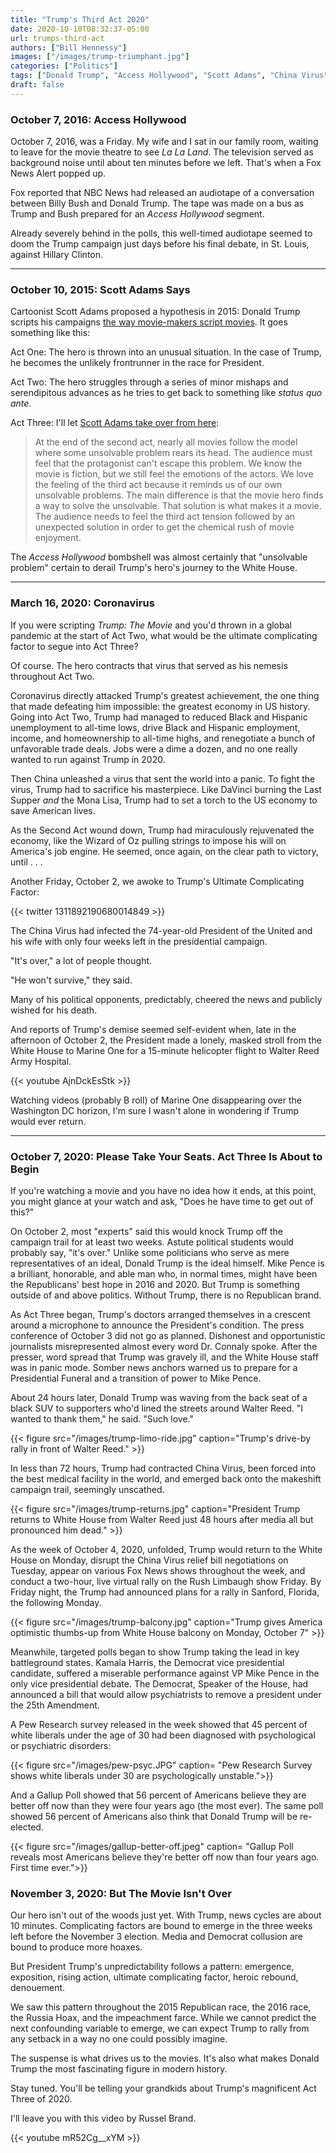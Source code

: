 ```yaml
---
title: "Trump's Third Act 2020"
date: 2020-10-10T08:32:37-05:00
url: trumps-third-act
authors: ["Bill Hennessy"]
images: ["/images/trump-triumphant.jpg"]
categories: ["Politics"]
tags: ["Donald Trump", "Access Hollywood", "Scott Adams", "China Virus"]
draft: false
---
```


### October 7, 2016: Access Hollywood

October 7, 2016, was a Friday. My wife and I sat in our family room, waiting to leave for the movie theatre to see *La La Land*. The television served as background noise until about ten minutes before we left. That's when a Fox News Alert popped up. 

Fox reported that NBC News had released an audiotape of a conversation between Billy Bush and Donald Trump. The tape was made on a bus as Trump and Bush prepared for an *Access Hollywood* segment. 

Already severely behind in the polls, this well-timed audiotape seemed to doom the Trump campaign just days before his final debate, in St. Louis, against Hillary Clinton. 

---

### October 10, 2015: Scott Adams Says

Cartoonist Scott Adams proposed a hypothesis in 2015: Donald Trump scripts his campaigns [the way movie-makers script movies](https://www.scottadamssays.com/2015/10/20/trumps-third-act-part-of-the-trump-persuasion/). It goes something like this:

Act One: The hero is thrown into an unusual situation. In the case of Trump, he becomes the unlikely frontrunner in the race for President. 

Act Two: The hero struggles through a series of minor mishaps and serendipitous advances as he tries to get back to something like *status quo ante*. 

Act Three: I'll let [Scott Adams take over from here](https://www.scottadamssays.com/2015/10/20/trumps-third-act-part-of-the-trump-persuasion/):

> At the end of the second act, nearly all movies follow the model where some unsolvable problem rears its head. The audience must feel that the protagonist can't escape this problem. We know the movie is fiction, but we still feel the emotions of the actors. We love the feeling of the third act because it reminds us of our own unsolvable problems. The main difference is that the movie hero finds a way to solve the unsolvable. That solution is what makes it a movie. The audience needs to feel the third act tension followed by an unexpected solution in order to get the chemical rush of movie enjoyment.

The *Access Hollywood* bombshell was almost certainly that "unsolvable problem" certain to derail Trump's hero's journey to the White House. 

---

### March 16, 2020: Coronavirus

If you were scripting *Trump: The Movie* and you'd thrown in a global pandemic at the start of Act Two, what would be the ultimate complicating factor to segue into Act Three?

Of course. The hero contracts that virus that served as his nemesis throughout Act Two. 

Coronavirus directly attacked Trump's greatest achievement, the one thing that made defeating him impossible: the greatest economy in US history. Going into Act Two, Trump had managed to reduced Black and Hispanic unemployment to all-time lows, drive Black and Hispanic employment, income, and homeownership to all-time highs, and renegotiate a bunch of unfavorable trade deals. Jobs were a dime a dozen, and no one really wanted to run against Trump in 2020. 

Then China unleashed a virus that sent the world into a panic. To fight the virus, Trump had to sacrifice his masterpiece. Like DaVinci burning the Last Supper *and* the Mona Lisa, Trump had to set a torch to the US economy to save American lives. 

As the Second Act wound down, Trump had miraculously rejuvenated the economy, like the Wizard of Oz pulling strings to impose his will on America's job engine. He seemed, once again, on the clear path to victory, until . . . 

Another Friday, October 2, we awoke to Trump's Ultimate Complicating Factor:

{{< twitter 1311892190680014849 >}}

The China Virus had infected the 74-year-old President of the United and his wife with only four weeks left in the presidential campaign. 

"It's over," a lot of people thought.

"He won't survive," they said.

Many of his political opponents, predictably, cheered the news and publicly wished for his death. 

And reports of Trump's demise seemed self-evident when, late in the afternoon of October 2, the President made a lonely, masked stroll from the White House to Marine One for a 15-minute helicopter flight to Walter Reed Army Hospital. 

{{< youtube AjnDckEsStk >}}

Watching videos (probably B roll) of Marine One disappearing over the Washington DC horizon, I'm sure I wasn't alone in wondering if Trump would ever return.

---

### October 7, 2020: Please Take Your Seats. Act Three Is About to Begin

If you're watching a movie and you have no idea how it ends, at this point, you might glance at your watch and ask, "Does he have time to get out of this?"

On October 2, most "experts" said this would knock Trump off the campaign trail for at least two weeks. Astute political students would probably say, "it's over." Unlike some politicians who serve as mere representatives of an ideal, Donald Trump is the ideal himself. Mike Pence is a brilliant, honorable, and able man who, in normal times, might have been the Republicans' best hope in 2016 and 2020. But Trump is something outside of and above politics. Without Trump, there is no Republican brand. 

As Act Three began, Trump's doctors arranged themselves in a crescent around a microphone to announce the President's condition. The press conference of October 3 did not go as planned. Dishonest and opportunistic journalists misrepresented almost every word Dr. Connaly spoke. After the presser, word spread that Trump was gravely ill, and the White House staff was in panic mode. Somber news anchors warned us to prepare for a Presidential Funeral and a transition of power to Mike Pence. 

About 24 hours later, Donald Trump was waving from the back seat of a black SUV to supporters who'd lined the streets around Walter Reed. "I wanted to thank them," he said. "Such love." 

{{< figure src="/images/trump-limo-ride.jpg" caption="Trump's drive-by rally in front of Walter Reed." >}}

In less than 72 hours, Trump had contracted China Virus, been forced into the best medical facility in the world, and emerged back onto the makeshift campaign trail, seemingly unscathed. 

{{< figure src="/images/trump-returns.jpg" caption="President Trump returns to White House from Walter Reed just 48 hours after media all but pronounced him dead."  >}}

As the week of October 4, 2020, unfolded, Trump would return to the White House on Monday, disrupt the China Virus relief bill negotiations on Tuesday, appear on various Fox News shows throughout the week, and conduct a two-hour, live virtual rally on the Rush Limbaugh show Friday. By Friday night, the Trump had announced plans for a rally in Sanford, Florida, the following Monday. 

{{< figure src="/images/trump-balcony.jpg" caption="Trump gives America optimistic thumbs-up from White House balcony on Monday, October 7" >}}

Meanwhile, targeted polls began to show Trump taking the lead in key battleground states. Kamala Harris, the Democrat vice presidential candidate, suffered a miserable performance against VP Mike Pence in the only vice presidential debate. The Democrat, Speaker of the House, had announced a bill that would allow psychiatrists to remove a president under the 25th Amendment. 

A Pew Research survey released in the week showed that 45 percent of white liberals under the age of 30 had been diagnosed with psychological or psychiatric disorders:

{{< figure src="/images/pew-psyc.JPG" caption= "Pew Research Survey shows white liberals under 30 are psychologically unstable.">}}

And a Gallup Poll showed that 56 percent of Americans believe they are better off now than they were four years ago (the most ever). The same poll showed 56 percent of Americans also think that Donald Trump will be re-elected. 

{{< figure src="/images/gallup-better-off.jpeg" caption= "Gallup Poll reveals most Americans believe they're better off now than four years ago. First time ever.">}}

### November 3, 2020: But The Movie Isn't Over

Our hero isn't out of the woods just yet. With Trump, news cycles are about 10 minutes. Complicating factors are bound to emerge in the three weeks left before the November 3 election. Media and Democrat collusion are bound to produce more hoaxes. 

But President Trump's unpredictability follows a pattern: emergence, exposition, rising action, ultimate complicating factor, heroic rebound, denouement. 

We saw this pattern throughout the 2015 Republican race, the 2016 race, the Russia Hoax, and the impeachment farce. While we cannot predict the next confounding variable to emerge, we can expect Trump to rally from any setback in a way no one could possibly imagine. 

The suspense is what drives us to the movies. It's also what makes Donald Trump the most fascinating figure in modern history. 

Stay tuned. You'll be telling your grandkids about Trump's magnificent Act Three of 2020. 

I'll leave you with this video by Russel Brand.

{{< youtube mR52Cg__xYM >}}